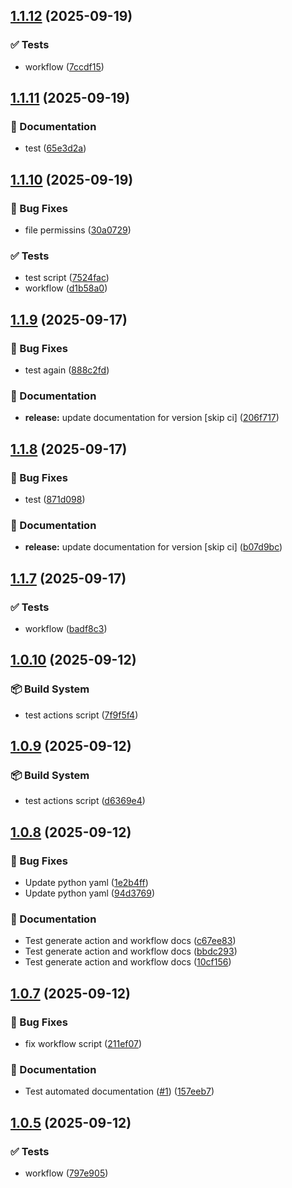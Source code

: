 ## [1.1.12](https://github.com/tallulahh/semantic-release/compare/1.1.11...1.1.12) (2025-09-19)

### ✅ Tests

* workflow ([7ccdf15](https://github.com/tallulahh/semantic-release/commit/7ccdf155a25de9ceca438ae7e8e17336c89b0ac2))

## [1.1.11](https://github.com/tallulahh/semantic-release/compare/1.1.10...1.1.11) (2025-09-19)

### 📝 Documentation

* test ([65e3d2a](https://github.com/tallulahh/semantic-release/commit/65e3d2a7edb50a0ff0d634fa94b557a8d13cf7f8))

## [1.1.10](https://github.com/tallulahh/semantic-release/compare/1.1.9...1.1.10) (2025-09-19)

### 🐛 Bug Fixes

* file permissins ([30a0729](https://github.com/tallulahh/semantic-release/commit/30a0729df929ac5d7b0bc2c61f7294aff8f64fd5))

### ✅ Tests

* test script ([7524fac](https://github.com/tallulahh/semantic-release/commit/7524fac181d9e19e4d8cf44493c12b05dfb2bf89))
* workflow ([d1b58a0](https://github.com/tallulahh/semantic-release/commit/d1b58a00db5b9de94d2eda435dcd4306d388cfb5))

## [1.1.9](https://github.com/tallulahh/semantic-release/compare/1.1.8...1.1.9) (2025-09-17)

### 🐛 Bug Fixes

* test again ([888c2fd](https://github.com/tallulahh/semantic-release/commit/888c2fd7a084bb9c71992ec7d459fb49aad81bce))

### 📝 Documentation

* **release:** update documentation for version [skip ci] ([206f717](https://github.com/tallulahh/semantic-release/commit/206f7178304f3786fe0b486f367bd547e8537081))

## [1.1.8](https://github.com/tallulahh/semantic-release/compare/1.1.7...1.1.8) (2025-09-17)

### 🐛 Bug Fixes

* test ([871d098](https://github.com/tallulahh/semantic-release/commit/871d0980ad41cb85b724165a7384add7af110cd7))

### 📝 Documentation

* **release:** update documentation for version [skip ci] ([b07d9bc](https://github.com/tallulahh/semantic-release/commit/b07d9bc4ac9708fdfb4e28df3812599a511cb421))

## [1.1.7](https://github.com/tallulahh/semantic-release/compare/1.1.6...1.1.7) (2025-09-17)

### ✅ Tests

* workflow ([badf8c3](https://github.com/tallulahh/semantic-release/commit/badf8c3e31acfbb5df806ff1bd55dc2aceab72ec))

## [1.0.10](https://github.com/tallulahh/semantic-release/compare/1.0.9...1.0.10) (2025-09-12)

### 📦 Build System

* test actions script ([7f9f5f4](https://github.com/tallulahh/semantic-release/commit/7f9f5f498b89d950eadc3892c8074af1bf78ce1e))

## [1.0.9](https://github.com/tallulahh/semantic-release/compare/1.0.8...1.0.9) (2025-09-12)

### 📦 Build System

* test actions script ([d6369e4](https://github.com/tallulahh/semantic-release/commit/d6369e41c7d4baffac36a035e2859dabc1f8a205))

## [1.0.8](https://github.com/tallulahh/semantic-release/compare/1.0.7...1.0.8) (2025-09-12)

### 🐛 Bug Fixes

* Update python yaml ([1e2b4ff](https://github.com/tallulahh/semantic-release/commit/1e2b4fffd7547e9e8a9563ed39c9de37840a2cea))
* Update python yaml ([94d3769](https://github.com/tallulahh/semantic-release/commit/94d3769659e37ef7fd694ef3a22fb052817a2589))

### 📝 Documentation

* Test generate action and workflow docs ([c67ee83](https://github.com/tallulahh/semantic-release/commit/c67ee83589a76e25ec6d5d2c9bfb2bcf301a9ff2))
* Test generate action and workflow docs ([bbdc293](https://github.com/tallulahh/semantic-release/commit/bbdc2932929e104cb9026652eda210cb82c0c736))
* Test generate action and workflow docs ([10cf156](https://github.com/tallulahh/semantic-release/commit/10cf156426562e5e262ef5c7635feab138171571))

## [1.0.7](https://github.com/tallulahh/semantic-release/compare/1.0.6...1.0.7) (2025-09-12)

### 🐛 Bug Fixes

* fix workflow script ([211ef07](https://github.com/tallulahh/semantic-release/commit/211ef0799a97013131a1f37d070c38588268e91b))

### 📝 Documentation

* Test automated documentation ([#1](https://github.com/tallulahh/semantic-release/issues/1)) ([157eeb7](https://github.com/tallulahh/semantic-release/commit/157eeb75532ec25c61cce734d0a28a893eaad7bc))

## [1.0.5](https://github.com/tallulahh/semantic-release/compare/1.0.4...1.0.5) (2025-09-12)

### ✅ Tests

* workflow ([797e905](https://github.com/tallulahh/semantic-release/commit/797e905b5cfa6894eb069b288cd6414c39841f8c))
